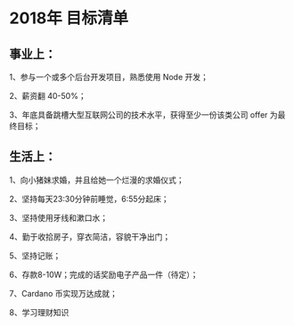 # 2018年 目标清单

## 事业上：

1、参与一个或多个后台开发项目，熟悉使用 Node 开发；

2、薪资翻 40-50%；

3、年底具备跳槽大型互联网公司的技术水平，获得至少一份该类公司 offer 为最终目标；


## 生活上：

1、向小猪妹求婚，并且给她一个烂漫的求婚仪式；

2、坚持每天23:30分钟前睡觉，6:55分起床；

3、坚持使用牙线和漱口水；

4、勤于收拾房子，穿衣简洁，容貌干净出门；

5、坚持记账；

6、存款8-10W；完成的话奖励电子产品一件（待定）；

7、Cardano 币实现万达成就；

8、学习理财知识